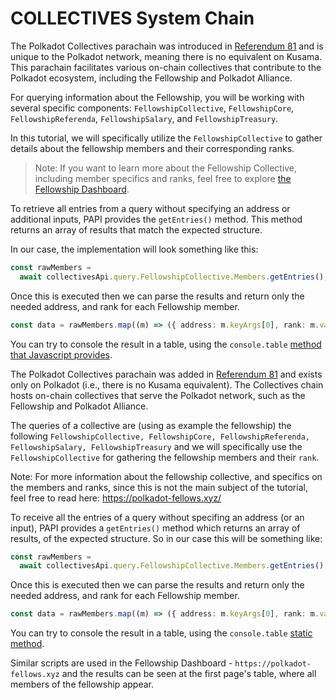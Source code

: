 # COLLECTIVES System Chain

The Polkadot Collectives parachain was introduced in [Referendum 81](https://polkadot.polkassembly.io/referendum/81) and is unique to the Polkadot network, meaning there is no equivalent on Kusama. This parachain facilitates various on-chain collectives that contribute to the Polkadot ecosystem, including the Fellowship and Polkadot Alliance.

For querying information about the Fellowship, you will be working with several specific components: `FellowshipCollective`, `FellowshipCore`, `FellowshipReferenda`, `FellowshipSalary`, and `FellowshipTreasury`.

In this tutorial, we will specifically utilize the `FellowshipCollective` to gather details about the fellowship members and their corresponding ranks.

> Note: If you want to learn more about the Fellowship Collective, including member specifics and ranks, feel free to explore [the Fellowship Dashboard](https://polkadot-fellows.xyz/).

To retrieve all entries from a query without specifying an address or additional inputs, PAPI provides the `getEntries()` method. This method returns an array of results that match the expected structure.

In our case, the implementation will look something like this:

```ts
const rawMembers =
  await collectivesApi.query.FellowshipCollective.Members.getEntries();
```

Once this is executed then we can parse the results and return only the needed address, and rank for each Fellowship member.

```ts
const data = rawMembers.map((m) => ({ address: m.keyArgs[0], rank: m.value }));
```

You can try to console the result in a table, using the `console.table` [method that Javascript provides]().

The Polkadot Collectives parachain was added in [Referendum 81](https://polkadot.polkassembly.io/referendum/81) and exists only on Polkadot (i.e., there is no Kusama equivalent). The Collectives chain hosts on-chain collectives that serve the Polkadot network, such as the Fellowship and Polkadot Alliance.

The queries of a collective are (using as example the fellowship) the following `FellowshipCollective, FellowshipCore, FellowshipReferenda, FellowshipSalary, FellowshipTreasury` and we will specifically use the `FellowshipCollective` for gathering the fellowship members and their `rank`.

Note: For more information about the fellowship collective, and specifics on the members and ranks, since this is not the main subject of the tutorial, feel free to read here: https://polkadot-fellows.xyz/

To receive all the entries of a query without specifing an address (or an input), PAPI provides a `getEntries()` method which returns an array of results, of the expected structure.
So in our case this will be something like:

```ts
const rawMembers =
  await collectivesApi.query.FellowshipCollective.Members.getEntries();
```

Once this is executed then we can parse the results and return only the needed address, and rank for each Fellowship member.

```ts
const data = rawMembers.map((m) => ({ address: m.keyArgs[0], rank: m.value }));
```

You can try to console the result in a table, using the `console.table` [static method](https://developer.mozilla.org/en-US/docs/Web/API/console/table_static).

Similar scripts are used in the Fellowship Dashboard - `https://polkadot-fellows.xyz` and the results can be seen at the first page's table, where all members of the fellowship appear.
